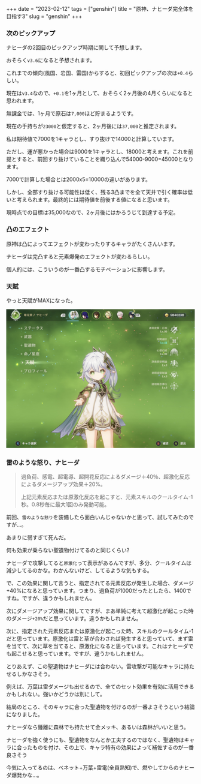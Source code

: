 +++
date = "2023-02-12"
tags = ["genshin"]
title = "原神、ナヒーダ完全体を目指す3"
slug = "genshin"
+++

### 次のピックアップ

ナヒーダの2回目のピックアップ時期に関して予想します。

おそらく`v3.6`になると予想されます。

これまでの傾向(風国、岩国、雷国)からすると、初回ピックアップの次は`+0.4`らしい。

現在は`v3.4`なので、`+0.1`を1ヶ月として、おそらく2ヶ月後の4月くらいになると思われます。

無課金では、1ヶ月で原石は`7,000`ほど貯まるようです。

現在の手持ちが`23000`と仮定すると、2ヶ月後には`37,000`と推定されます。

私は期待値で7000を1キャラとし、すり抜けで14000と計算しています。

ただし、運が悪かった場合は9000を1キャラとし、18000と考えます。これを前提とすると、前回すり抜けていることを織り込んで54000-9000=45000となります。

7000で計算した場合とは2000x5=10000の違いがあります。

しかし、全部すり抜ける可能性は低く、残る3凸までを全て天井で引く確率は低いと考えられます。最終的には期待値を前後する値になると思います。

現時点での目標は35,000なので、2ヶ月後にはかろうじて到達する予定。

### 凸のエフェクト

原神は凸によってエフェクトが変わったりするキャラがたくさんいます。

ナヒーダは完凸すると元素爆発のエフェクトが変わるらしい。

個人的には、こういうのが一番凸するモチベーションに影響します。

### 天賦

やっと天賦がMAXになった。

![](https://raw.githubusercontent.com/syui/img/master/other/genshin_20230201_0002.jpg)

### 雷のような怒り、ナヒーダ

> 過負荷、感電、超電導、超開花反応によるダメージ＋40％、超激化反応によるダメージアップ効果＋20%。
> 
> 上記元素反応または原激化反応を起こすと、元素スキルのクールタイム-1秒。0.8秒毎に最大1回のみ発動可能。


前回、`雷のような怒り`を装備したら面白いんじゃないかと思って、試してみたのですが...。

あまりに弱すぎて死んだ。

何も効果が乗らない聖遺物付けてるのと同じくらい?

ナヒーダで攻撃してると`原激化`って表示があるんですが、多分、クールタイムは減少してるのかな。わかんないけど、してるような気もする。

で、この効果に関して言うと、指定されてる元素反応が発生した場合、ダメージ+40%になると思っています。つまり、過負荷が1000だったとしたら、1400ですね。ですが、違うかもしれません。

次にダメージアップ効果に関してですが、まあ単純に考えて超激化が起こった時のダメージ`+20%`だと思っています。違うかもしれません。

次に、指定された元素反応または原激化が起こった時、スキルのクールタイム-1だと思っています。原激化は雷と草が合わされば発生すると思っていて、まず雷を当てて、次に草を当てると、原激化になると思っています。これはナヒーダでも起こせると思っています。ですが、違うかもしれません。

とりあえず、この聖遺物はナヒーダには合わない。雷攻撃が可能なキャラに持たせるしかなさそう。

例えば、万葉は雷ダメージも出せるので、全てのセット効果を有効に活用できるかもしれない。強いかどうかは別にして。

結局のところ、そのキャラに合った聖遺物を付けるのが一番よさそうという結論になりました。

ナヒーダなら鍾離に森林でも持たせて金メッキ、あるいは森林がいいと思う。

ナヒーダを強く使うにも、聖遺物をなんとか工夫するのではなく、聖遺物はキャラに合ったものを付け、その上で、キャラ特有の効果によって補佐するのが一番良さそう

今気に入ってるのは、ベネット+万葉+雷電(全員熟知)で、燃やしてからのナヒーダ爆発かな...。

